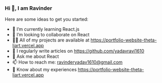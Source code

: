 ### Hi 👋, I am Ravinder



Here are some ideas to get you started:
- 🌱 I’m currently learning React.js
- 👯 I’m looking to collaborate on React
- 👨‍💻 All of my projects are available at https://portfolio-website-theta-liart.vercel.app
- 📝 I regularly write articles on https://github.com/yadavravi1610
- 💬 Ask me about React
- 📫 How to reach me: ravinderyadav1610@gmail.com
- 📄 Know about my experiences https://portfolio-website-theta-liart.vercel.app
<!--
**yadavravi1610/yadavravi1610** is a ✨ _special_ ✨ repository because its `README.md` (this file) appears on your GitHub profile.
-->
